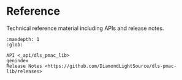# Reference

Technical reference material including APIs and release notes.

```{toctree}
:maxdepth: 1
:glob:

API <_api/dls_pmac_lib>
genindex
Release Notes <https://github.com/DiamondLightSource/dls-pmac-lib/releases>
```

